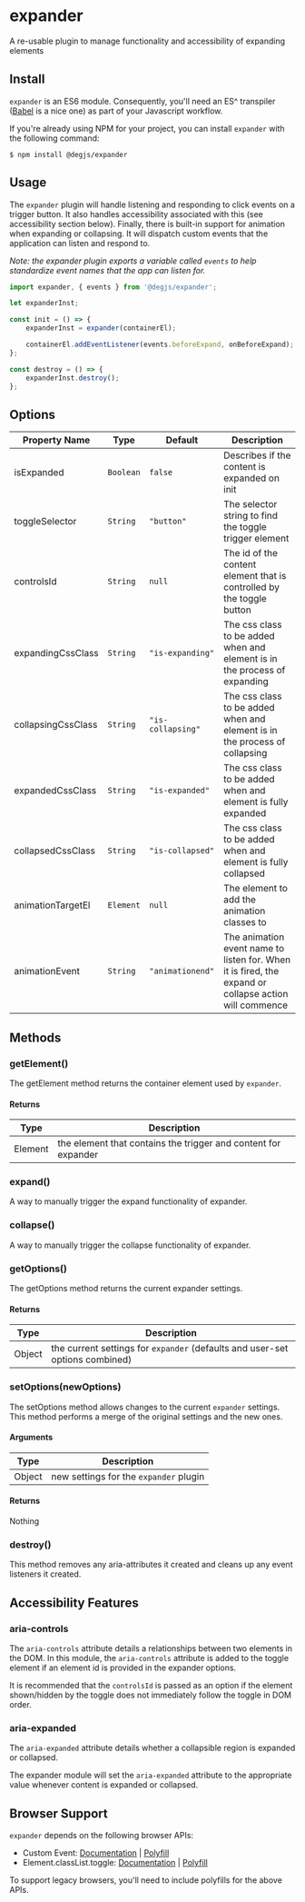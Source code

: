 # expander

A re-usable plugin to manage functionality and accessibility of expanding elements

## Install

`expander` is an ES6 module. Consequently, you'll need an ES^ transpiler ([Babel](https://bablejs.io) is a nice one) as part of your Javascript workflow.

If you're already using NPM for your project, you can install `expander` with the following command:

```
$ npm install @degjs/expander
```

## Usage

The `expander` plugin will handle listening and responding to click events on a trigger button. It also handles accessibility associated with this (see accessibility section below). Finally, there is built-in support for animation when expanding or collapsing.
It will dispatch custom events that the application can listen and respond to.

_Note: the expander plugin exports a variable called `events` to help standardize event names that the app can listen for._

```js
import expander, { events } from '@degjs/expander';

let expanderInst;

const init = () => {
    expanderInst = expander(containerEl);

    containerEl.addEventListener(events.beforeExpand, onBeforeExpand);
};

const destroy = () => {
    expanderInst.destroy();
};
```

## Options

| Property Name      | Type      | Default           | Description                                                                                           |
| ------------------ | --------- | ----------------- | ----------------------------------------------------------------------------------------------------- |
| isExpanded         | `Boolean` | `false`           | Describes if the content is expanded on init                                                          |
| toggleSelector     | `String`  | `"button"`        | The selector string to find the toggle trigger element                                                |
| controlsId         | `String`  | `null`            | The id of the content element that is controlled by the toggle button                                 |
| expandingCssClass  | `String`  | `"is-expanding"`  | The css class to be added when and element is in the process of expanding                             |
| collapsingCssClass | `String`  | `"is-collapsing"` | The css class to be added when and element is in the process of collapsing                            |
| expandedCssClass   | `String`  | `"is-expanded"`   | The css class to be added when and element is fully expanded                                          |
| collapsedCssClass  | `String`  | `"is-collapsed"`  | The css class to be added when and element is fully collapsed                                         |
| animationTargetEl  | `Element` | `null`            | The element to add the animation classes to                                                           |
| animationEvent     | `String`  | `"animationend"`  | The animation event name to listen for. When it is fired, the expand or collapse action will commence |

## Methods

### getElement()

The getElement method returns the container element used by `expander`.

#### Returns

| Type    | Description                                                    |
| ------- | -------------------------------------------------------------- |
| Element | the element that contains the trigger and content for expander |

### expand()

A way to manually trigger the expand functionality of expander.

### collapse()

A way to manually trigger the collapse functionality of expander.

### getOptions()

The getOptions method returns the current expander settings.

#### Returns

| Type   | Description                                                                  |
| ------ | ---------------------------------------------------------------------------- |
| Object | the current settings for `expander` (defaults and user-set options combined) |

### setOptions(newOptions)

The setOptions method allows changes to the current `expander` settings. This method performs a merge of the original settings and the new ones.

#### Arguments

| Type   | Description                            |
| ------ | -------------------------------------- |
| Object | new settings for the `expander` plugin |

#### Returns

Nothing

### destroy()

This method removes any aria-attributes it created and cleans up any event listeners it created.

## Accessibility Features

### aria-controls

The `aria-controls` attribute details a relationships between two elements in the DOM. In this module, the `aria-controls` attribute is added to the toggle element if an element id is provided in the expander options.

It is recommended that the `controlsId` is passed as an option if the element shown/hidden by the toggle does not immediately follow the toggle in DOM order.

### aria-expanded

The `aria-expanded` attribute details whether a collapsible region is expanded or collapsed.

The expander module will set the `aria-expanded` attribute to the appropriate value whenever content is expanded or collapsed.

## Browser Support

`expander` depends on the following browser APIs:

-   Custom Event: [Documentation](https://developer.mozilla.org/en-US/docs/Web/API/CustomEvent/CustomEvent) | [Polyfill](https://developer.mozilla.org/en-US/docs/Web/API/CustomEvent/CustomEvent#Polyfill)
-   Element.classList.toggle: [Documentation](https://developer.mozilla.org/en-US/docs/Web/API/Element/classList) | [Polyfill](https://developer.mozilla.org/en-US/docs/Web/API/Element/classList#Polyfill)

To support legacy browsers, you'll need to include polyfills for the above APIs.
